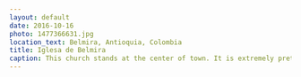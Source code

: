 ```yaml
---
layout: default
date: 2016-10-16
photo: 1477366631.jpg
location_text: Belmira, Antioquia, Colombia
title: Iglesa de Belmira
caption: This church stands at the center of town. It is extremely pretty and very big for such ridiculously small village.
---
```

